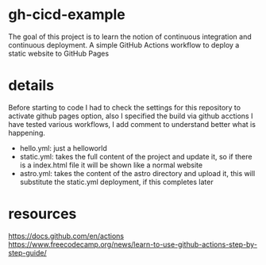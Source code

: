 # gh-cicd-example

The goal of this project is to learn the notion of continuous integration and continuous deployment. A simple GitHub Actions workflow to deploy a static website to GitHub Pages

# details

Before starting to code I had to check the settings for this repository to activate github pages option, also I specified the build via github acctions
I have tested various workflows, I add comment to understand better what is happening.

- hello.yml: just a helloworld
- static.yml: takes the full content of the project and update it, so if there is a index.html file it will be shown like a normal website
- astro.yml: takes the content of the astro directory and upload it, this will substitute the static.yml deployment, if this completes later

# resources

<https://docs.github.com/en/actions>
<https://www.freecodecamp.org/news/learn-to-use-github-actions-step-by-step-guide/>
